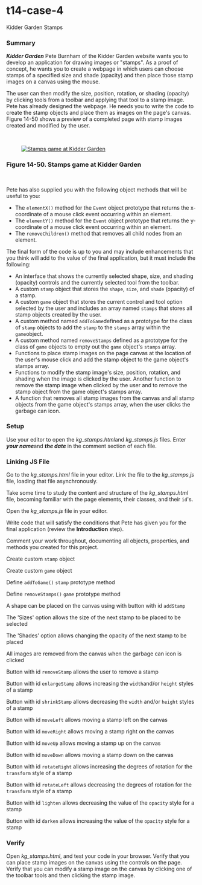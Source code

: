 # t14-case-4
Kidder Garden Stamps
<h3>Summary</h3>
<p><strong><em>Kidder Garden</em></strong> Pete Burnham of the Kidder Garden website wants you to develop an application for drawing images or "stamps". As a proof of concept, he wants you to create a webpage in which users can choose stamps of a specified size and shade (opacity) and then place those stamp images on a canvas using the mouse.</p>
<p>The user can then modify the size, position, rotation, or shading (opacity) by clicking tools from a toolbar and applying that tool to a stamp image. Pete has already designed the webpage. He needs you to write the code to create the stamp objects and place them as images on the page's canvas. Figure 14-50 shows a preview of a completed page with stamp images created and modified by the user.</p>
<p>&nbsp;</p>
<figure>
    <a class="markdown-image-link" title="Open image in a new tab" href="https://storage.googleapis.com/codevolve-assets/cengage/carey-js-6th/Figure%2014-50.png" target="_blank" rel="noopener">
        <img src="https://storage.googleapis.com/codevolve-assets/cengage/carey-js-6th/Figure%2014-50.png" alt="Stamps game at Kidder Garden" />
    </a>
</figure>
<h3><strong>Figure 14-50. Stamps game at Kidder Garden</strong></h3>
<p>&nbsp;</p>
<p>Pete has also supplied you with the following object methods that will be useful to you:</p>
<ul>
    <li>The <code>elementX()</code> method for the <code>Event</code> object prototype that returns the x-coordinate of a mouse click event occurring within an element.</li>
    <li>The <code>elementY()</code> method for the <code>Event</code> object prototype that returns the y-coordinate of a mouse click event occurring within an element.</li>
    <li>The <code>removeChildren()</code> method that removes all child nodes from an element.</li>
</ul>
<p>The final form of the code is up to you and may include enhancements that you think will add to the value of the final application, but it must include the following:</p>
<ul>
    <li>An interface that shows the currently selected shape, size, and shading (opacity) controls and the currently selected tool from the toolbar.</li>
    <li>A custom <code>stamp</code> object that stores the <code>shape</code>, <code>size</code>, and <code>shade</code> (opacity) of a stamp.</li>
    <li>A custom <code>game</code> object that stores the current control and tool option selected by the user and includes an array named <code>stamps</code> that stores all stamp objects created by the user.</li>
    <li>A custom method named <code>addToGame</code>defined as a prototype for the class of <code>stamp</code> objects to add the <code>stamp</code> to the <code>stamps</code> array within the <code>game</code>object.</li>
    <li>A custom method named <code>removeStamps</code> defined as a prototype for the class of <code>game</code> objects to empty out the <code>game</code> object's <code>stamps</code> array.</li>
    <li>Functions to place stamp images on the page canvas at the location of the user's mouse click and add the stamp object to the game object's stamps array.</li>
    <li>Functions to modify the stamp image's size, position, rotation, and shading when the image is clicked by the user. Another function to remove the stamp image when clicked by the user and to remove the stamp object from the game object's stamps array.</li>
    <li>A function that removes all stamp images from the canvas and all stamp objects from the game object's stamps array, when the user clicks the garbage can icon.</li>
</ul>
<h3>Setup</h3>
<p>Use your editor to open the <em>kg_stamps.html</em>and <em>kg_stamps.js</em> files. Enter <strong><em>your name</em></strong>and <strong><em>the date</em></strong> in the comment section of each file.</p>
<h3>Linking JS File</h3>
<p>Go to the <em>kg_stamps.html</em> file in your editor. Link the file to the <em>kg_stamps.js</em> file, loading that file asynchronously.</p>
<p>Take some time to study the content and structure of the <em>kg_stamps.html</em> file, becoming familiar with the page elements, their classes, and their <code>id</code>'s.</p>
<p>Open the <em>kg_stamps.js</em> file in your editor.</p>
<p>Write code that will satisfy the conditions that Pete has given you for the final application (review the <strong>Introduction</strong> step).</p>
<p>Comment your work throughout, documenting all objects, properties, and methods you created for this project.</p>
<p>
    <span>Create custom </span><code>stamp</code>
    <span> object</span>
</p>
<p>
    <span>Create custom <code>game</code> object</span>
</p>
<p>
    <span>Define <code>addToGame()</code> <code>stamp</code> prototype method</span>
</p>
<p>
    <span>Define <code>removeStamps()</code> <code>game</code> prototype method</span>
</p>
<p>
    <span>A shape can be placed on the canvas using with button with id <code>addStamp</code></span>
</p>
<p>
    <span>The 'Sizes' option allows the size of the next stamp to be placed to be selected</span>
</p>
<p>
    <span>The 'Shades' option allows changing the opacity of the next stamp to be placed</span>
</p>
<p>
    <span>All images are removed from the canvas when the garbage can icon is clicked</span>
</p>
<p>
    <span>Button with id <code>removeStamp</code> allows the user to remove a stamp</span>
</p>
<p>
    <span>Button with id <code>enlargeStamp</code> allows increasing the <code>width</code>and/or <code>height</code> styles of a stamp</span>
</p>
<p>
    <span>Button with id <code>shrinkStamp</code> allows decreasing the <code>width</code> and/or <code>height</code> styles of a stamp</span>
</p>
<p>
    <span>Button with id <code>moveLeft</code> allows moving a stamp left on the canvas</span>
</p>
<p>
    <span>Button with id <code>moveRight</code> allows moving a stamp right on the canvas</span>
</p>
<p>
    <span>Button with id <code>moveUp</code> allows moving a stamp up on the canvas</span>
</p>
<p>
    <span>Button with id <code>moveDown</code> allows moving a stamp down on the canvas</span>
</p>
<p>
    <span>Button with id <code>rotateRight</code> allows increasing the degrees of rotation for the <code>transform</code> style of a stamp</span>
</p>
<p>
    <span>Button with id <code>rotateLeft</code> allows decreasing the degrees of rotation for the <code>transform</code> style of a stamp</span>
</p>
<p>
    <span>Button with id <code>lighten</code> allows decreasing the value of the <code>opacity</code> style for a stamp</span>
</p>
<p>
    <span>Button with id <code>darken</code> allows increasing the value of the <code>opacity</code> style for a stamp</span>
</p>
<h3>Verify</h3>
<p>Open <em>kg_stamps.html</em>, and test your code in your browser. Verify that you can place stamp images on the canvas using the controls on the page. Verify that you can modify a stamp image on the canvas by clicking one of the toolbar tools and then clicking the stamp image.</p>

